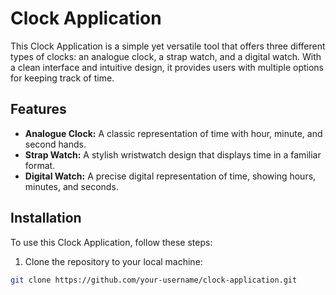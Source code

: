 # Clock Application

This Clock Application is a simple yet versatile tool that offers three different types of clocks: an analogue clock, a strap watch, and a digital watch. With a clean interface and intuitive design, it provides users with multiple options for keeping track of time.

## Features

- **Analogue Clock:** A classic representation of time with hour, minute, and second hands.
- **Strap Watch:** A stylish wristwatch design that displays time in a familiar format.
- **Digital Watch:** A precise digital representation of time, showing hours, minutes, and seconds.

## Installation

To use this Clock Application, follow these steps:

1. Clone the repository to your local machine:

```bash
git clone https://github.com/your-username/clock-application.git
